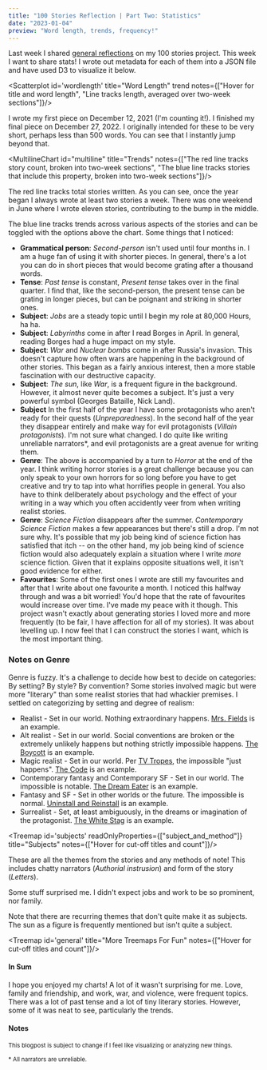 ```yaml
---
title: "100 Stories Reflection | Part Two: Statistics"
date: "2023-01-04"
preview: "Word length, trends, frequency!"
---
```


<script>
	import Scatterplot from "$lib/components/Scatterplot.svelte";
	import MultilineChart from "$lib/components/MultilineChart.svelte";
	import Treemap from "$lib/components/Treemap.svelte";
</script>

Last week I shared [general reflections](/blog/100storiesreflection) on my 100 stories project. This week I want to share stats! I wrote out metadata for each of them into a JSON file and have used D3 to visualize it below.

<Scatterplot id='wordlength' title="Word Length" trend notes={["Hover for title and word length", "Line tracks length, averaged over two-week sections"]}/>

I wrote my first piece on December 12, 2021 (I'm counting it!). I finished my final piece on December 27, 2022. I originally intended for these to be very short, perhaps less than 500 words. You can see that I instantly jump beyond that.

<MultilineChart id="multiline" title="Trends" notes={["The red line tracks story count, broken into two-week sections", "The blue line tracks stories that include this property, broken into two-week sections"]}/>

The red line tracks total stories written. As you can see, once the year began I always wrote at least two stories a week. There was one weekend in June where I wrote eleven stories, contributing to the bump in the middle.

The blue line tracks trends across various aspects of the stories and can be toggled with the options above the chart. Some things that I noticed:

- **Grammatical person**: _Second-person_ isn't used until four months in. I am a huge fan of using it with shorter pieces. In general, there's a lot you can do in short pieces that would become grating after a thousand words.
- **Tense**: _Past tense_ is constant, _Present tense_ takes over in the final quarter. I find that, like the second-person, the present tense can be grating in longer pieces, but can be poignant and striking in shorter ones.
- **Subject**: _Jobs_ are a steady topic until I begin my role at 80,000 Hours, ha ha.
- **Subject**: _Labyrinths_ come in after I read Borges in April. In general, reading Borges had a huge impact on my style.
- **Subject**: _War_ and _Nuclear bombs_ come in after Russia's invasion. This doesn't capture how often wars are happening in the background of other stories. This began as a fairly anxious interest, then a more stable fascination with our destructive capacity.
- **Subject**: _The sun_, like _War_, is a frequent figure in the background. However, it almost never quite becomes a subject. It's just a very powerful symbol (Georges Bataille, Nick Land).
- **Subject** In the first half of the year I have some protagonists who aren't ready for their quests (_Unpreparedness_). In the second half of the year they disappear entirely and make way for evil protagonists (_Villain protagonists_). I'm not sure what changed. I do quite like writing unreliable narrators\*, and evil protagonists are a great avenue for writing them.
- **Genre**: The above is accompanied by a turn to _Horror_ at the end of the year. I think writing horror stories is a great challenge because you can only speak to your own horrors for so long before you have to get creative and try to tap into what horrifies people in general. You also have to think deliberately about psychology and the effect of your writing in a way which you often accidently veer from when writing realist stories.
- **Genre**: _Science Fiction_ disappears after the summer. _Contemporary Science Fiction_ makes a few appearances but there's still a drop. I'm not sure why. It's possible that my job being kind of science fiction has satisfied that itch -- on the other hand, my job being kind of science fiction would also adequately explain a situation where I write _more_ science fiction. Given that it explains opposite situations well, it isn't good evidence for either.
- **Favourites**: Some of the first ones I wrote are still my favourites and after that I write about one favourite a month. I noticed this halfway through and was a bit worried! You'd hope that the rate of favourites would increase over time. I've made my peace with it though. This project wasn't exactly about generating stories I loved more and more frequently (to be fair, I have affection for all of my stories). It was about levelling up. I now feel that I can construct the stories I want, which is the most important thing.

### Notes on Genre

Genre is fuzzy. It's a challenge to decide how best to decide on categories: By setting? By style? By convention? Some stories involved magic but were more "literary" than some realist stories that had whackier premises. I settled on categorizing by setting and degree of realism:

- Realist - Set in our world. Nothing extraordinary happens. [Mrs. Fields](/blog/mrsfields) is an example.
- Alt realist - Set in our world. Social conventions are broken or the extremely unlikely happens but nothing strictly impossible happens. [The Boycott](/blog/boycott) is an example.
- Magic realist - Set in our world. Per [TV Tropes](https://tvtropes.org/pmwiki/pmwiki.php/Main/MagicRealism), the impossible "just happens". [The Code](https://themetaworker.com/2022/08/15/three-microfictions-by-conor-barnes/) is an example.
- Contemporary fantasy and Contemporary SF - Set in our world. The impossible is notable. [The Dream Eater](https://thechambermagazine.com/2022/10/07/three-works-of-flash-fiction-by-conor-barnes-the-dream-eater-the-duel-and-void/) is an example.
- Fantasy and SF - Set in other worlds or the future. The impossible is normal. [Uninstall and Reinstall](https://flashboulevard.wordpress.com/2022/12/31/conor-barnes-all-the-digital-humans-are-kind-of-buggy/) is an example.
- Surrealist - Set, at least ambiguously, in the dreams or imagination of the protagonist. [The White Stag](/blog/whitestag) is an example.

<Treemap id='subjects' readOnlyProperties={["subject_and_method"]} title="Subjects" notes={["Hover for cut-off titles and count"]}/>

These are all the themes from the stories and any methods of note! This includes chatty narrators (_Authorial instrusion_) and form of the story (_Letters_).

Some stuff surprised me. I didn't expect jobs and work to be so prominent, nor family.

Note that there are recurring themes that don't quite make it as subjects. The sun as a figure is frequently mentioned but isn't quite a subject.

<Treemap id='general' title="More Treemaps For Fun" notes={["Hover for cut-off titles and count"]}/>

#### In Sum

I hope you enjoyed my charts! A lot of it wasn't surprising for me. Love, family and friendship, and work, war, and violence, were frequent topics. There was a lot of past tense and a lot of tiny literary stories. However, some of it was neat to see, particularly the trends.

<div style="height: 24px;"/>

#### Notes

<small style="display: block">This blogpost is subject to change if I feel like visualizing or analyzing new things.

\* All narrators are unreliable.
</small>
